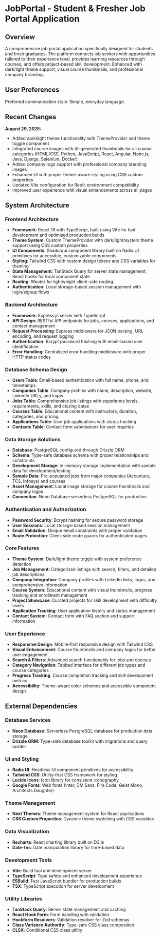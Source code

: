 # JobPortal - Student & Fresher Job Portal Application

## Overview

A comprehensive job portal application specifically designed for students and fresh graduates. The platform connects job seekers with opportunities tailored to their experience level, provides learning resources through courses, and offers project-based skill development. Enhanced with dark/light theme support, visual course thumbnails, and professional company branding.

## User Preferences

Preferred communication style: Simple, everyday language.

## Recent Changes

**August 29, 2025:**
- Added dark/light theme functionality with ThemeProvider and theme toggle component
- Integrated course images with AI-generated thumbnails for all course categories (HTML/CSS, Python, JavaScript, React, Angular, Node.js, Java, Django, Selenium, Docker)
- Added company logo support with professional company branding images
- Enhanced UI with proper theme-aware styling using CSS custom properties
- Updated Vite configuration for Replit environment compatibility
- Improved user experience with visual enhancements across all pages

## System Architecture

### Frontend Architecture
- **Framework**: React 18 with TypeScript, built using Vite for fast development and optimized production builds
- **Theme System**: Custom ThemeProvider with dark/light/system theme support using CSS custom properties
- **UI Components**: Shadcn/ui component library built on Radix UI primitives for accessible, customizable components
- **Styling**: Tailwind CSS with custom design tokens and CSS variables for theming
- **State Management**: TanStack Query for server state management, React hooks for local component state
- **Routing**: Wouter for lightweight client-side routing
- **Authentication**: Local storage-based session management with login/signup flows

### Backend Architecture
- **Framework**: Express.js server with TypeScript
- **API Design**: RESTful API endpoints for jobs, courses, applications, and contact management
- **Request Processing**: Express middleware for JSON parsing, URL encoding, and request logging
- **Authentication**: Bcrypt password hashing with email-based user identification
- **Error Handling**: Centralized error handling middleware with proper HTTP status codes

### Database Schema Design
- **Users Table**: Email-based authentication with full name, phone, and timestamps
- **Companies Table**: Company profiles with name, description, website, LinkedIn URLs, and logos
- **Jobs Table**: Comprehensive job listings with experience levels, requirements, skills, and closing dates
- **Courses Table**: Educational content with instructors, duration, categories, and pricing
- **Applications Table**: User job applications with status tracking
- **Contacts Table**: Contact form submissions for user inquiries

### Data Storage Solutions
- **Database**: PostgreSQL configured through Drizzle ORM
- **Schema**: Type-safe database schema with proper relationships and constraints
- **Development Storage**: In-memory storage implementation with sample data for development/testing
- **Sample Data**: Pre-populated jobs from major companies (Accenture, TCS, Infosys) and courses
- **Asset Management**: Local image storage for course thumbnails and company logos
- **Connection**: Neon Database serverless PostgreSQL for production

### Authentication and Authorization
- **Password Security**: Bcrypt hashing for secure password storage
- **User Sessions**: Local storage-based session management
- **Email Validation**: Unique email constraints with proper validation
- **Route Protection**: Client-side route guards for authenticated pages

### Core Features
- **Theme System**: Dark/light theme toggle with system preference detection
- **Job Management**: Categorized listings with search, filters, and detailed job descriptions
- **Company Integration**: Company profiles with LinkedIn links, logos, and comprehensive information
- **Course System**: Educational content with visual thumbnails, progress tracking and enrollment management
- **Project Showcase**: Curated projects for skill development with difficulty levels
- **Application Tracking**: User application history and status management
- **Contact System**: Contact form with FAQ section and support information

### User Experience
- **Responsive Design**: Mobile-first responsive design with Tailwind CSS
- **Visual Enhancement**: Course thumbnails and company logos for better user engagement
- **Search & Filters**: Advanced search functionality for jobs and courses
- **Category Navigation**: Tabbed interface for different job types and course categories
- **Progress Tracking**: Course completion tracking and skill development metrics
- **Accessibility**: Theme-aware color schemes and accessible component design

## External Dependencies

### Database Services
- **Neon Database**: Serverless PostgreSQL database for production data storage
- **Drizzle ORM**: Type-safe database toolkit with migrations and query builder

### UI and Styling
- **Radix UI**: Headless UI component primitives for accessibility
- **Tailwind CSS**: Utility-first CSS framework for styling
- **Lucide Icons**: Icon library for consistent iconography
- **Google Fonts**: Web fonts (Inter, DM Sans, Fira Code, Geist Mono, Architects Daughter)

### Theme Management
- **Next Themes**: Theme management system for React applications
- **CSS Custom Properties**: Dynamic theme switching with CSS variables

### Data Visualization
- **Recharts**: React charting library built on D3.js
- **Date-fns**: Date manipulation library for time-based data

### Development Tools
- **Vite**: Build tool and development server
- **TypeScript**: Type safety and enhanced development experience
- **ESBuild**: Fast JavaScript bundler for production builds
- **TSX**: TypeScript execution for server development

### Utility Libraries
- **TanStack Query**: Server state management and caching
- **React Hook Form**: Form handling with validation
- **Hookform Resolvers**: Validation resolver for Zod schemas
- **Class Variance Authority**: Type-safe CSS class composition
- **CLSX**: Conditional CSS class utility